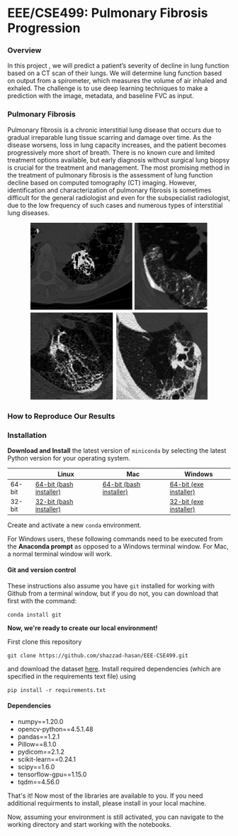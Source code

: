 # EEE/CSE499: Pulmonary Fibrosis Progression

### Overview

In this project , we will predict a patient’s severity of decline in lung function based on a CT scan of their lungs. We will determine lung function based on output from a spirometer, which measures the volume of air inhaled and exhaled. The challenge is to use deep learning techniques to make a prediction with the image, metadata, and baseline FVC as input.

### Pulmonary Fibrosis
Pulmonary fibrosis is a chronic interstitial lung disease that occurs due to gradual irreparable lung tissue scarring and damage over time. As the disease worsens, loss in lung capacity increases, and the patient becomes progressively more short of breath. There is no known cure and limited treatment options available, but early diagnosis without surgical lung biopsy is crucial for the treatment and management. The most promising method in the treatment of pulmonary fibrosis is the assessment of lung function decline based on computed tomography (CT) imaging. However, identification and characterization of pulmonary fibrosis is sometimes difficult for the general radiologist and even for the subspecialist radiologist, due to the low frequency of such cases and numerous types of interstitial lung diseases.

<p align="center">
  <img width="400" height="400" src="https://github.com/shazzad-hasan/EEE-CSE499/blob/master/explainability.png" />
</p>

### How to Reproduce Our Results


### Installation
**Download and Install** the latest version of `miniconda` by selecting the latest Python version for your operating system.

|      | Linux | Mac  | Windows |
| ---- | ----- | ---- | ------- |
| 64-bit | [64-bit (bash installer)][lin64] | [64-bit (bash installer)][mac64] | [64-bit (exe installer)][win64]
| 32-bit | [32-bit (bash installer)][lin32] |  | [32-bit (exe installer)][win32]

[win64]: https://repo.continuum.io/miniconda/Miniconda3-latest-Windows-x86_64.exe
[win32]: https://repo.continuum.io/miniconda/Miniconda3-latest-Windows-x86.exe
[mac64]: https://repo.continuum.io/miniconda/Miniconda3-latest-MacOSX-x86_64.sh
[lin64]: https://repo.continuum.io/miniconda/Miniconda3-latest-Linux-x86_64.sh
[lin32]: https://repo.continuum.io/miniconda/Miniconda3-latest-Linux-x86.sh

Create and activate a new `conda` environment.

For Windows users, these following commands need to be executed from the **Anaconda prompt** as opposed to a Windows terminal window. For Mac, a normal terminal window will work. 

#### Git and version control
These instructions also assume you have `git` installed for working with Github from a terminal window, but if you do not, you can download that first with the command:
```
conda install git
```

**Now, we're ready to create our local environment!**

First clone this repository
```
git clone https://github.com/shazzad-hasan/EEE-CSE499.git
```
and download the dataset [here](https://www.kaggle.com/c/osic-pulmonary-fibrosis-progression). Install required dependencies (which are specified in the requirements text file) using 
```
pip install -r requirements.txt
```
#### Dependencies
- numpy==1.20.0
- opencv-python==4.5.1.48
- pandas==1.2.1
- Pillow==8.1.0
- pydicom==2.1.2
- scikit-learn==0.24.1
- scipy==1.6.0
- tensorflow-gpu==1.15.0
- tqdm==4.56.0

That's it! Now most of the libraries are available to you. If you need additional requirments to install, please install in your local machine. 

Now, assuming your environment is still activated, you can navigate to the working directory and start working with the notebooks.

